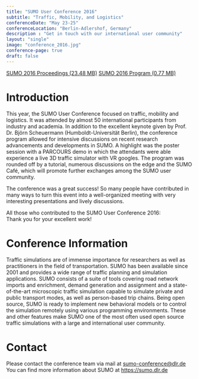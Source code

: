 ```yaml
---
title: "SUMO User Conference 2016"
subtitle: "Traffic, Mobility, and Logistics"
conferenceDate: "May 23-25"
conferenceLocation: "Berlin-Adlershof, Germany"
description : "Get in touch with our international user community"
layout: "single"
image: "conference_2016.jpg"
conference-page: true
draft: false
---
```


<div class="btn-group" style="margin-bottom:40px;">
  <a href="https://www.dlr.de/ts/en/DownloadCount.aspx?raid=355744&docid=10480&rn=4cd3253a-649d-4fe5-9154-52e4e8e2e803" class="btn btn-info btn-sm btn-padding"><i class="fas fa-file-download"></i> SUMO 2016 Proceedings (23.48 MB)</a>
  <a href="https://www.dlr.de/ts/en/DownloadCount.aspx?raid=354349&docid=10466&rn=a6683f08-7102-4dcf-8e87-3d818f48f30a" class="btn btn-info btn-sm btn-padding"><i class="fas fa-file-download"></i> SUMO 2016 Program (0.77 MB)</a>
</div>

# Introduction
This year, the SUMO User Conference focused on traffic, mobility and logistics. It was attended by almost 50 international participants from industry and academia. In addition to the excellent keynote given by Prof. Dr. Björn Scheuermann (Humboldt-Universität Berlin), the conference program allowed for intensive discussions on recent research advancements and developments in SUMO. A highlight was the poster session with a PARCOURS demo in which the attendants were able experience a live 3D traffic simulator with VR googles. The program was rounded off by a tutorial, numerous discussions on the edge and the SUMO Café, which will promote further exchanges among the SUMO user community.

The conference was a great success! So many people have contributed in many ways to turn this event into a well-organized meeting with very interesting presentations and lively discussions.

All those who contributed to the SUMO User Conference 2016:   
Thank you for your excellent work!

# Conference Information
Traffic simulations are of immense importance for researchers as well as practitioners in the field of transportation. SUMO has been available since 2001 and provides a wide range of traffic planning and simulation applications. SUMO consists of a suite of tools covering road network imports and enrichment, demand generation and assignment and a state-of-the-art microscopic traffic simulation capable to simulate private and public transport modes, as well as person-based trip chains. Being open source, SUMO is ready to implement new behavioral models or to control the simulation remotely using various programming environments. These and other features make SUMO one of the most often used open source traffic simulations with a large and international user community.

# Contact
Please contact the conference team via mail at [sumo-conference@dlr.de](mailto:sumo-conference@dlr.de)   
You can find more information about SUMO at <https://sumo.dlr.de>